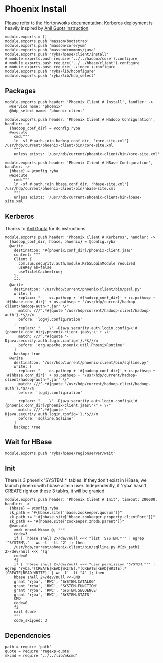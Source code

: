 
# Phoenix Install

Please refer to the Hortonworks [documentation][phoenix-doc]. Kerberos
deployment is heavily inspired by [Anil Gupta instruction][agi].

    module.exports = []
    module.exports.push 'masson/bootstrap'
    module.exports.push 'masson/core/yum'
    module.exports.push 'masson/commons/java'
    module.exports.push 'ryba/hbase/client/install'
    # module.exports.push require('../../hadoop/core').configure
    # module.exports.push require('../../hbase/client').configure
    # module.exports.push require('./index').configure
    module.exports.push 'ryba/lib/hconfigure'
    module.exports.push 'ryba/lib/hdp_select'

## Packages

    module.exports.push header: 'Phoenix Client # Install', handler: ->
      @service name: 'phoenix'
      @hdp_select name: 'phoenix-client'

    module.exports.push header: 'Phoenix Client # Hadoop Configuration', handler: ->
      {hadoop_conf_dir} = @config.ryba
      @execute
        cmd:"""
        ln -sf #{path.join hadoop_conf_dir, 'core-site.xml'} /usr/hdp/current/phoenix-client/bin/core-site.xml
        """
        unless_exists: '/usr/hdp/current/phoenix-client/bin/core-site.xml'

    module.exports.push header: 'Phoenix Client # HBase Configuration', handler: ->
      {hbase} = @config.ryba
      @execute
        cmd:"""
        ln -sf #{path.join hbase.conf_dir, 'hbase-site.xml'} /usr/hdp/current/phoenix-client/bin/hbase-site.xml
        """
        unless_exists: '/usr/hdp/current/phoenix-client/bin/hbase-site.xml'

## Kerberos

Thanks to [Anil Gupta](http://bigdatanoob.blogspot.fr/2013/09/connect-phoenix-to-secure-hbase-cluster.html)
for its instructions.

    module.exports.push header: 'Phoenix Client # Kerberos', handler: ->
      {hadoop_conf_dir, hbase, phoenix} = @config.ryba
      @write
        destination: "#{phoenix.conf_dir}/phoenix-client.jaas"
        content: """
        Client {
          com.sun.security.auth.module.Krb5LoginModule required
          useKeyTab=false
          useTicketCache=true;
        };
        """
      @write
        destination: '/usr/hdp/current/phoenix-client/bin/psql.py'
        write: [
          replace: "    os.pathsep + '#{hadoop_conf_dir}' + os.pathsep + '#{hbase.conf_dir}' + os.pathsep + '/usr/hdp/current/hadoop-client/hadoop-auth-*.jar' \\"
          match: ///^.*#{quote '/usr/hdp/current/hadoop-client/hadoop-auth'}.*$///m
          before: 'log4j.configuration'
        ,
          replace: "    \" -Djava.security.auth.login.config=\'#{phoenix.conf_dir}/phoenix-client.jaas\'\" + \\"
          match: ///^.*#{quote '-Djava.security.auth.login.config='}.*$///m
          before: 'org.apache.phoenix.util.PhoenixRuntime'
        ]
        backup: true
      @write
        destination: '/usr/hdp/current/phoenix-client/bin/sqlline.py'
        write: [
          replace: "    os.pathsep + '#{hadoop_conf_dir}' + os.pathsep + '#{hbase.conf_dir}' + os.pathsep + '/usr/hdp/current/hadoop-client/hadoop-auth-*.jar' \\"
          match: ///^.*#{quote '/usr/hdp/current/hadoop-client/hadoop-auth'}.*$///m
          before: 'log4j.configuration'
        ,
          replace: "    \" -Djava.security.auth.login.config=\'#{phoenix.conf_dir}/phoenix-client.jaas\'\" + \\"
          match: ///^.*#{quote '-Djava.security.auth.login.config='}.*$///m
          before: 'sqlline.SqlLine'
        ]
        backup: true

## Wait for HBase

    module.exports.push 'ryba/hbase/regionserver/wait'

## Init

There is 3 phoenix 'SYSTEM.*' tables. If they don't exist in HBase, we launch
phoenix with hbase admin user.
Independently, if 'ryba' hasn't CREATE right on these 3 tables, it will be granted

    module.exports.push header: 'Phoenix Client # Init', timeout: 200000, handler: ->
      {hbase} = @config.ryba
      zk_path = "#{hbase.site['hbase.zookeeper.quorum']}"
      zk_path += ":#{hbase.site['hbase.zookeeper.property.clientPort']}"
      zk_path += "#{hbase.site['zookeeper.znode.parent']}"
      @execute
        cmd: mkcmd.hbase @, """
        code=3
        if [ `hbase shell 2>/dev/null <<< "list 'SYSTEM.*'" | egrep '^SYSTEM\.' | wc -l` -lt "2" ]; then
        /usr/hdp/current/phoenix-client/bin/sqlline.py #{zk_path} 2>/dev/null <<< '!q'
        code=0
        fi
        if [ `hbase shell 2>/dev/null <<< "user_permission 'SYSTEM.*'" | egrep 'ryba.*(CREATE|READ|WRITE).*(CREATE|READ|WRITE).*(CREATE|READ|WRITE)' | wc -l` -lt "4" ]; then
        hbase shell 2>/dev/null <<-CMD
        grant 'ryba', 'RWC', 'SYSTEM.CATALOG'
        grant 'ryba', 'RWC', 'SYSTEM.FUNCTION'
        grant 'ryba', 'RWC', 'SYSTEM.SEQUENCE'
        grant 'ryba', 'RWC', 'SYSTEM.STATS'
        CMD
        code=0
        fi
        exit $code
        """
        code_skipped: 3

## Dependencies

    path = require 'path'
    quote = require 'regexp-quote'
    mkcmd = require '../../lib/mkcmd'

[phoenix-doc]: http://docs.hortonworks.com/HDPDocuments/HDP2/HDP-2.2.4/HDP_Man_Install_v224/index.html#installing_phoenix
[agi]: http://bigdatanoob.blogspot.fr/2013/09/connect-phoenix-to-secure-hbase-cluster.html
